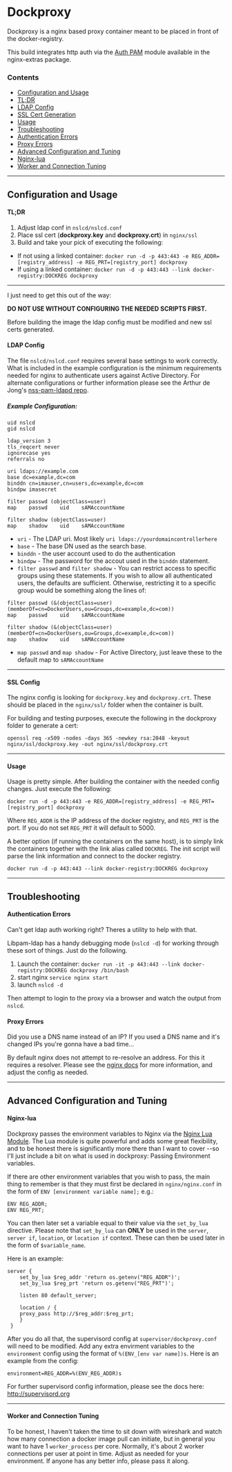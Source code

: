 # Dockproxy

Dockproxy is a nginx based proxy container meant to be placed in front of the docker-registry.

This build integrates http auth via the [Auth PAM](http://web.iti.upv.es/~sto/nginx/) module available in the nginx-extras package.

### Contents
 * [Configuration and Usage](#configuration-and-Usage)
  * [TL;DR](#tldr)
  * [LDAP Config](#ldap-config)
  * [SSL Cert Generation](#ssl-cert-generation)
  * [Usage](#usage)
 * [Troubleshooting](#troubleshooting)
  * [Authentication Errors](#authentication-errors)
  * [Proxy Errors](#proxy-errors)
 * [Advanced Configuration and Tuning](#advanced-configuration-and-tuning)
  * [Nginx-lua](#nginx-lua)
  * [Worker and Connection Tuning](#worker-and-connection-tuning)

---



## Configuration and Usage

#### TL;DR

1. Adjust ldap conf in `nslcd/nslcd.conf`
2. Place ssl cert (**dockproxy.key** and **dockproxy.crt**) in `nginx/ssl`
3. Build and take your pick of executing the following:
 * If not using a linked container:
`docker run -d -p 443:443 -e REG_ADDR=[registry_address] -e REG_PRT=[registry_port] dockproxy`
 * If using a linked container:
`docker run -d -p 443:443 --link docker-registry:DOCKREG dockproxy`

----------


I just need to get this out of the way:

**DO NOT USE WITHOUT CONFIGURING THE NEEDED SCRIPTS FIRST.**

Before building the image the ldap config must be modified and new ssl certs generated.


#### LDAP Config
The file `nslcd/nslcd.conf` requires several base settings to work correctly. What is included in the example configuration is the minimum requirements needed for nginx to authenticate users against Active Directory. For alternate configurations or further information please see the Arthur de Jong's [nss-pam-ldapd repo](https://github.com/arthurdejong/nss-pam-ldapd).

##### Example Configuration:

```
uid nslcd
gid nslcd

ldap_version 3
tls_reqcert never
ignorecase yes
referrals no

uri ldaps://example.com
base dc=example,dc=com
binddn cn=imauser,cn=users,dc=example,dc=com
bindpw imasecret

filter passwd (objectClass=user)
map    passwd    uid    sAMAccountName
 
filter shadow (objectClass=user)
map    shadow    uid    sAMAccountName
```



* `uri` - The LDAP uri. Most likely `uri ldaps://yourdomaincontrollerhere`
* `base` - The base DN used as the search base.
* `binddn` - the user account used to do the authentication
* `bindpw` - The password for the accout used in the `binddn` statement.
*  `filter passwd` and `filter shadow` - You can restrict access to specific groups using these statements. If you wish to allow all authenticated users, the defaults are sufficient. Otherwise, restricting it to a specific group would be something along the lines of:

```
filter passwd (&(objectClass=user)(memberOf=cn=DockerUsers,ou=Groups,dc=example,dc=com))
map    passwd    uid    sAMAccountName

filter shadow (&(objectClass=user)(memberOf=cn=DockerUsers,ou=Groups,dc=example,dc=com))
map    shadow    uid    sAMAccountName
```
* `map passwd` and `map shadow` - For Active Directory, just leave these to the default map to `sAMAccountName`


----------
#### SSL Config
The nginx config is looking for `dockproxy.key` and `dockproxy.crt`. These should be placed in the `nginx/ssl/` folder when the container is built.

For building and testing purposes, execute the following in the dockproxy folder to generate a cert:

`openssl req -x509 -nodes -days 365 -newkey rsa:2048 -keyout nginx/ssl/dockproxy.key -out nginx/ssl/dockproxy.crt`

----------
#### Usage

Usage is pretty simple. After building the container with the needed config changes. Just execute the following:

`docker run -d -p 443:443 -e REG_ADDR=[registry_address] -e REG_PRT=[registry_port] dockproxy`

Where `REG_ADDR` is the IP address of the docker registry, and `REG_PRT` is the port. If you do not set `REG_PRT` it will default to 5000.

A better option (if running the containers on the same host), is to simply link the containers together with the link alias called `DOCKREG`. The init script will parse the link information and connect to the docker registry.

`docker run -d -p 443:443 --link docker-registry:DOCKREG dockproxy`

----------

## Troubleshooting

#### Authentication Errors
Can't get ldap auth working right? Theres a utility to help with that.

Libpam-ldap has a handy debugging mode (`nslcd -d`) for working through these sort of things. Just do the following.

1. Launch the container: `docker run -it -p 443:443 --link docker-registry:DOCKREG dockproxy /bin/bash`
2. start nginx `service nginx start`
3. launch `nslcd -d`

Then attempt to login to the proxy via a browser and watch the output from `nslcd`.


#### Proxy Errors

Did you use a DNS name instead of an IP? If you used a DNS name and it's changed IPs you're gonna have a bad time...

By default nginx does not attempt to re-resolve an address. For this it requires a resolver. Please see the [nginx docs](http://nginx.org/en/docs/http/ngx_http_core_module.html#resolver) for more information, and adjust the config as needed.


----------

## Advanced Configuration and Tuning

#### Nginx-lua

Dockproxy passes the environment variables to Nginx via the [Nginx Lua Module](http://wiki.nginx.org/HttpLuaModule). The Lua module is quite powerful and adds some great flexibility, and to be honest there is significantly more there than I want to cover --so I'll just include a bit on what is used in dockproxy: Passing Environment variables.

If there are other environment variables that you wish to pass, the main thing to remember is that they must first be declared in `nginx/nginx.conf` in the form of `ENV [environment variable name];` e.g.:

```
ENV REG_ADDR;
ENV REG_PRT;
```

You can then later set a variable equal to their value via the `set_by_lua` directive. Please note that `set_by_lua` can **ONLY** be used in the `server`, `server if`, `location`, or `location if` context. These can then be used later in the form of `$variable_name`.

Here is an example:

```
server {
    set_by_lua $reg_addr 'return os.getenv("REG_ADDR")';
    set_by_lua $reg_prt 'return os.getenv("REG_PRT")';

    listen 80 default_server;

    location / {
    proxy_pass http://$reg_addr:$reg_prt;
    }
 }
```

After you do all that, the supervisord config at `supervisor/dockproxy.conf` will need to be modified. Add any extra envirment variables to the `environment` config using the format of `%(ENV_[env var name])s`. Here is an example from the config:

`environment=REG_ADDR=%(ENV_REG_ADDR)s`


For further supervisord config information, please see the docs here: http://supervisord.org

----------
#### Worker and Connection Tuning

To be honest, I haven't taken the time to sit down with wireshark and watch how many connection a docker image pull can initiate, but in general you want to have 1 `worker_process` per core. Normally, it's about 2 worker connections per user at point in time. Adjust as needed for your environment. If anyone has any better info, please pass it along.



